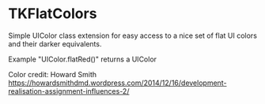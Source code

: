 # TKFlatColors

Simple UIColor class extension for easy access to a nice set of flat UI colors and their darker equivalents.

Example 
"UIColor.flatRed()" returns a UIColor

Color credit: Howard Smith
https://howardsmithdmd.wordpress.com/2014/12/16/development-realisation-assignment-influences-2/
